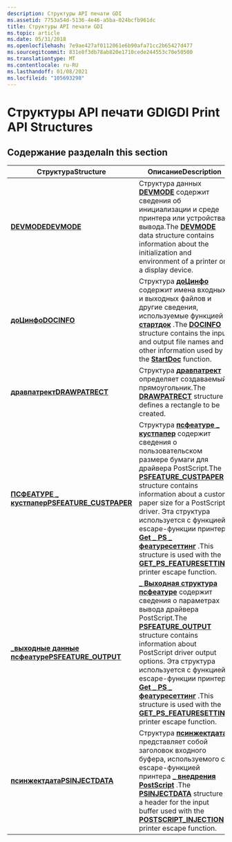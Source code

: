 ```yaml
---
description: Структуры API печати GDI
ms.assetid: 7753a54d-5136-4e46-a5ba-024bcfb961dc
title: Структуры API печати GDI
ms.topic: article
ms.date: 05/31/2018
ms.openlocfilehash: 7e9ae427af0112061e6b90afa71cc2b65427d477
ms.sourcegitcommit: 831e8f3db78ab820e1710cede244553c70e50500
ms.translationtype: MT
ms.contentlocale: ru-RU
ms.lasthandoff: 01/08/2021
ms.locfileid: "105693298"
---
```

# <a name="gdi-print-api-structures"></a><span data-ttu-id="db17d-103">Структуры API печати GDI</span><span class="sxs-lookup"><span data-stu-id="db17d-103">GDI Print API Structures</span></span>

## <a name="in-this-section"></a><span data-ttu-id="db17d-104">Содержание раздела</span><span class="sxs-lookup"><span data-stu-id="db17d-104">In this section</span></span>



| <span data-ttu-id="db17d-105">Структура</span><span class="sxs-lookup"><span data-stu-id="db17d-105">Structure</span></span>                                                      | <span data-ttu-id="db17d-106">Описание</span><span class="sxs-lookup"><span data-stu-id="db17d-106">Description</span></span>                                                                                                                                                                                                                                                            |
|----------------------------------------------------------------|------------------------------------------------------------------------------------------------------------------------------------------------------------------------------------------------------------------------------------------------------------------------|
| [<span data-ttu-id="db17d-107">**DEVMODE**</span><span class="sxs-lookup"><span data-stu-id="db17d-107">**DEVMODE**</span></span>](/windows/win32/api/wingdi/ns-wingdi-devmodea)<br/>                          | <span data-ttu-id="db17d-108">Структура данных [**DEVMODE**](/windows/win32/api/wingdi/ns-wingdi-devmodea) содержит сведения об инициализации и среде принтера или устройства вывода.</span><span class="sxs-lookup"><span data-stu-id="db17d-108">The [**DEVMODE**](/windows/win32/api/wingdi/ns-wingdi-devmodea) data structure contains information about the initialization and environment of a printer or a display device.</span></span> <br/>                                                                                                              |
| [<span data-ttu-id="db17d-109">**доЦинфо**</span><span class="sxs-lookup"><span data-stu-id="db17d-109">**DOCINFO**</span></span>](/windows/desktop/api/Wingdi/ns-wingdi-docinfoa)<br/>                          | <span data-ttu-id="db17d-110">Структура [**доЦинфо**](/windows/desktop/api/wingdi/ns-wingdi-docinfoa) содержит имена входных и выходных файлов и другие сведения, используемые функцией [**стартдок**](/windows/desktop/api/Wingdi/nf-wingdi-startdoca) .</span><span class="sxs-lookup"><span data-stu-id="db17d-110">The [**DOCINFO**](/windows/desktop/api/wingdi/ns-wingdi-docinfoa) structure contains the input and output file names and other information used by the [**StartDoc**](/windows/desktop/api/Wingdi/nf-wingdi-startdoca) function.</span></span><br/>                                                                                                  |
| [<span data-ttu-id="db17d-111">**дравпатрект**</span><span class="sxs-lookup"><span data-stu-id="db17d-111">**DRAWPATRECT**</span></span>](/windows/desktop/api/Wingdi/ns-wingdi-drawpatrect)<br/>                  | <span data-ttu-id="db17d-112">Структура [**дравпатрект**](/windows/desktop/api/wingdi/ns-wingdi-drawpatrect) определяет создаваемый прямоугольник.</span><span class="sxs-lookup"><span data-stu-id="db17d-112">The [**DRAWPATRECT**](/windows/desktop/api/wingdi/ns-wingdi-drawpatrect) structure defines a rectangle to be created.</span></span><br/>                                                                                                                                                                         |
| [<span data-ttu-id="db17d-113">**ПСФЕАТУРЕ \_ кустпапер**</span><span class="sxs-lookup"><span data-stu-id="db17d-113">**PSFEATURE\_CUSTPAPER**</span></span>](/windows/desktop/api/Wingdi/ns-wingdi-psfeature_custpaper)<br/> | <span data-ttu-id="db17d-114">Структура [**псфеатуре \_ кустпапер**](/windows/desktop/api/wingdi/ns-wingdi-psfeature_custpaper) содержит сведения о пользовательском размере бумаги для драйвера PostScript.</span><span class="sxs-lookup"><span data-stu-id="db17d-114">The [**PSFEATURE\_CUSTPAPER**](/windows/desktop/api/wingdi/ns-wingdi-psfeature_custpaper) structure contains information about a custom paper size for a PostScript driver.</span></span> <span data-ttu-id="db17d-115">Эта структура используется с функцией escape-функции принтера [**Get \_ PS \_ феатуресеттинг**](/previous-versions/windows/desktop/legacy/dd144954(v=vs.85)) .</span><span class="sxs-lookup"><span data-stu-id="db17d-115">This structure is used with the [**GET\_PS\_FEATURESETTING**](/previous-versions/windows/desktop/legacy/dd144954(v=vs.85)) printer escape function.</span></span><br/> |
| [<span data-ttu-id="db17d-116">**\_выходные данные псфеатуре**</span><span class="sxs-lookup"><span data-stu-id="db17d-116">**PSFEATURE\_OUTPUT**</span></span>](/windows/desktop/api/Wingdi/ns-wingdi-psfeature_output)<br/>       | <span data-ttu-id="db17d-117">[**\_ Выходная структура псфеатуре**](/windows/desktop/api/wingdi/ns-wingdi-psfeature_output) содержит сведения о параметрах вывода драйвера PostScript.</span><span class="sxs-lookup"><span data-stu-id="db17d-117">The [**PSFEATURE\_OUTPUT**](/windows/desktop/api/wingdi/ns-wingdi-psfeature_output) structure contains information about PostScript driver output options.</span></span> <span data-ttu-id="db17d-118">Эта структура используется с функцией escape-функции принтера [**Get \_ PS \_ феатуресеттинг**](/previous-versions/windows/desktop/legacy/dd144954(v=vs.85)) .</span><span class="sxs-lookup"><span data-stu-id="db17d-118">This structure is used with the [**GET\_PS\_FEATURESETTING**](/previous-versions/windows/desktop/legacy/dd144954(v=vs.85)) printer escape function.</span></span><br/>                  |
| [<span data-ttu-id="db17d-119">**псинжектдата**</span><span class="sxs-lookup"><span data-stu-id="db17d-119">**PSINJECTDATA**</span></span>](/windows/desktop/api/Wingdi/ns-wingdi-psinjectdata)<br/>                | <span data-ttu-id="db17d-120">Структура [**псинжектдата**](/windows/desktop/api/wingdi/ns-wingdi-psinjectdata) представляет собой заголовок входного буфера, используемого с escape-функцией принтера [**\_ внедрения PostScript**](/previous-versions/windows/desktop/legacy/dd162830(v=vs.85)) .</span><span class="sxs-lookup"><span data-stu-id="db17d-120">The [**PSINJECTDATA**](/windows/desktop/api/wingdi/ns-wingdi-psinjectdata) structure is a header for the input buffer used with the [**POSTSCRIPT\_INJECTION**](/previous-versions/windows/desktop/legacy/dd162830(v=vs.85)) printer escape function.</span></span><br/>                                                                            |



 

 

